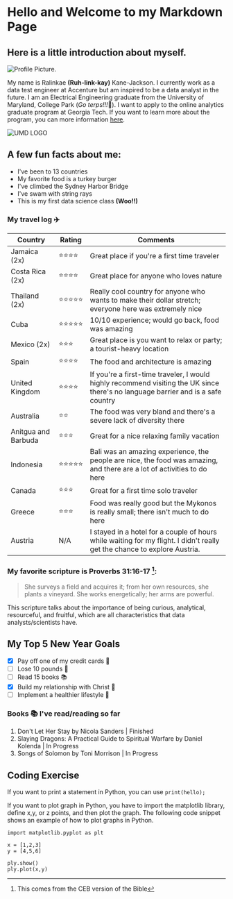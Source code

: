 # Hello and Welcome to my Markdown Page 
## Here is a little introduction about myself. 

![Profile Picture](https://pbs.twimg.com/media/DJKQs3sWAAAKCBd?format=jpg&name=900x900).

My name is Ralinkae **(Ruh-link-kay)** Kane-Jackson. I currently work as a data test engineer at Accenture but am inspired to be a data analyst in the future. I am an Electrical Engineering graduate from the University of Maryland, College Park (*Go terps!!!*:turtle:). I want to apply to the online analytics graduate program at Georgia Tech. If you want to learn more about the program, you can more information [here](https://pe.gatech.edu/degrees/analytics/curriculum).

![UMD LOGO](https://umd-brand.transforms.svdcdn.com/production/uploads/images/informal-seal.png?w=512&h=512&auto=compress%2Cformat&fit=crop&dm=1656362660&s=f147c43be06ac2a530c41260819e63a1)

## A few fun facts about me:
* I've been to 13 countries
* My favorite food is a turkey burger
* I've climbed the Sydney Harbor Bridge
* I've swam with string rays
* This is my first data science class **(Woo!!)**

### My travel log :airplane:
| Country | Rating | Comments |
|---------|--------|----------|
|Jamaica (2x) | :star::star::star::star:| Great place if you're a first time traveler|
|Costa Rica (2x) | :star::star::star::star:| Great place for anyone who loves nature |
|Thailand (2x)| :star::star::star::star::star: | Really cool country for anyone who wants to make their dollar stretch; everyone here was extremely nice |
|Cuba | :star::star::star::star::star: | 10/10 experience; would go back, food was amazing |
|Mexico (2x)| :star::star::star:| Great place is you want to relax or party; a tourist-heavy location |
|Spain | :star::star::star::star: | The food and architecture is amazing | 
|United Kingdom | :star::star::star::star: | If you're a first-time traveler, I would highly recommend visiting the UK since there's no language barrier and is a safe country |
|Australia | :star::star: | The food was very bland and there's a severe lack of diversity there|
|Anitgua and Barbuda | :star::star::star: | Great for a nice relaxing family vacation |
|Indonesia | :star::star::star::star::star: | Bali was an amazing experience, the people are nice, the food was amazing, and there are a lot of activities to do here |
|Canada | :star::star::star: | Great for a first time solo traveler|
|Greece | :star::star::star:| Food was really good but the Mykonos is really small; there isn't much to do here|
|Austria | N/A | I stayed in a hotel for a couple of hours while waiting for my flight. I didn't really get the chance to explore Austria.| 


### My favorite scripture is Proverbs 31:16-17 [^1]: 
> She surveys a field and acquires it; from her own resources, she plants a vineyard. She works energetically; her arms are powerful. 

This scripture talks about the importance of being curious, analytical, resourceful, and fruitful, which are all characteristics that data analysts/scientists have. 

## My Top 5 New Year Goals 

- [x] Pay off one of my credit cards :tada:
- [ ] Lose 10 pounds :muscle:
- [ ] Read 15 books :books:
- [x] Build my relationship with Christ :pray:
- [ ] Implement a healthier lifestyle :seedling:

### Books :books: I've read/reading so far 
1. Don't Let Her Stay by Nicola Sanders | Finished
2. Slaying Dragons: A Practical Guide to Spiritual Warfare  by Daniel Kolenda | In Progress
3. Songs of Solomon by Toni Morrison | In Progress

## Coding Exercise 
If you want to print a statement in Python, you can use ```print(hello);```

If you want to plot graph in Python, you have to import the matplotlib library, define x,y, or z points, and then plot the graph. The following code snippet shows an example of how to plot graphs in Python. 
```
import matplotlib.pyplot as plt

x = [1,2,3]
y = [4,5,6]

ply.show()
ply.plot(x,y)
```

[^1]: This comes from the CEB version of the Bible 
